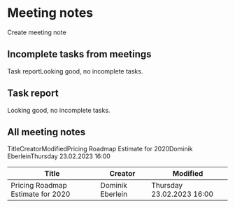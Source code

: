 # Meeting notes

Create meeting note

## Incomplete tasks from meetings
Task reportLooking good, no incomplete tasks.

## Task report
Looking good, no incomplete tasks.

## All meeting notes
TitleCreatorModifiedPricing Roadmap Estimate for 2020Dominik EberleinThursday 23.02.2023 16:00

| Title | Creator | Modified |
|---|---|---|
| Pricing Roadmap Estimate for 2020 | Dominik Eberlein | Thursday 23.02.2023 16:00 |  |

